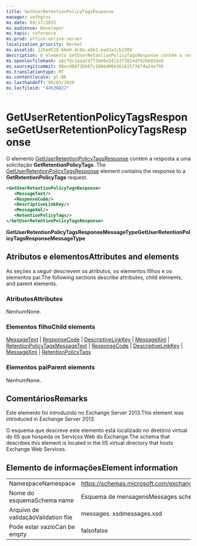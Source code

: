 ```yaml
---
title: GetUserRetentionPolicyTagsResponse
manager: sethgros
ms.date: 09/17/2015
ms.audience: Developer
ms.topic: reference
ms.prod: office-online-server
localization_priority: Normal
ms.assetid: 12ba4528-60e9-4c0a-a5b2-eed3a2cb1509
description: O elemento GetUserRetentionPolicyTagsResponse contém a resposta a uma solicitação GetRetentionPolicyTags.
ms.openlocfilehash: a8cfdc1aaaf47f3a66e541537381edf92bb024a9
ms.sourcegitcommit: 88ec988f2bb67c1866d06b361615f3674a24e795
ms.translationtype: MT
ms.contentlocale: pt-BR
ms.lasthandoff: 06/03/2020
ms.locfileid: "44530822"
---
```

# <a name="getuserretentionpolicytagsresponse"></a><span data-ttu-id="1e501-103">GetUserRetentionPolicyTagsResponse</span><span class="sxs-lookup"><span data-stu-id="1e501-103">GetUserRetentionPolicyTagsResponse</span></span>

<span data-ttu-id="1e501-104">O elemento [GetUserRetentionPolicyTagsResponse](getuserretentionpolicytagsresponse.md) contém a resposta a uma solicitação **GetRetentionPolicyTags** .</span><span class="sxs-lookup"><span data-stu-id="1e501-104">The [GetUserRetentionPolicyTagsResponse](getuserretentionpolicytagsresponse.md) element contains the response to a **GetRetentionPolicyTags** request.</span></span> 
  
```XML
<GetUserRetentionPolicyTagsResponse>
   <MessageText/>
   <ResponseCode/>
   <DescriptiveLinkKey/>
   <MessageXml/>
   <RetentionPolicyTags/>
</GetUserRetentionPolicyTagsResponse>
```

 <span data-ttu-id="1e501-105">**GetUserRetentionPolicyTagsResponseMessageType**</span><span class="sxs-lookup"><span data-stu-id="1e501-105">**GetUserRetentionPolicyTagsResponseMessageType**</span></span>
## <a name="attributes-and-elements"></a><span data-ttu-id="1e501-106">Atributos e elementos</span><span class="sxs-lookup"><span data-stu-id="1e501-106">Attributes and elements</span></span>

<span data-ttu-id="1e501-107">As seções a seguir descrevem os atributos, os elementos filhos e os elementos pai.</span><span class="sxs-lookup"><span data-stu-id="1e501-107">The following sections describe attributes, child elements, and parent elements.</span></span>
  
### <a name="attributes"></a><span data-ttu-id="1e501-108">Atributos</span><span class="sxs-lookup"><span data-stu-id="1e501-108">Attributes</span></span>

<span data-ttu-id="1e501-109">Nenhum</span><span class="sxs-lookup"><span data-stu-id="1e501-109">None.</span></span>
  
### <a name="child-elements"></a><span data-ttu-id="1e501-110">Elementos filho</span><span class="sxs-lookup"><span data-stu-id="1e501-110">Child elements</span></span>

<span data-ttu-id="1e501-111">[MessageText](messagetext.md)  |  [ResponseCode](responsecode.md)  |  [DescriptiveLinkKey](descriptivelinkkey.md)  |  [MessageXml](messagexml.md)  |  [RetentionPolicyTags](retentionpolicytags.md)</span><span class="sxs-lookup"><span data-stu-id="1e501-111">[MessageText](messagetext.md) | [ResponseCode](responsecode.md) | [DescriptiveLinkKey](descriptivelinkkey.md) | [MessageXml](messagexml.md) | [RetentionPolicyTags](retentionpolicytags.md)</span></span>
  
### <a name="parent-elements"></a><span data-ttu-id="1e501-112">Elementos pai</span><span class="sxs-lookup"><span data-stu-id="1e501-112">Parent elements</span></span>

<span data-ttu-id="1e501-113">Nenhum</span><span class="sxs-lookup"><span data-stu-id="1e501-113">None.</span></span>
  
## <a name="remarks"></a><span data-ttu-id="1e501-114">Comentários</span><span class="sxs-lookup"><span data-stu-id="1e501-114">Remarks</span></span>

<span data-ttu-id="1e501-115">Este elemento foi introduzido no Exchange Server 2013.</span><span class="sxs-lookup"><span data-stu-id="1e501-115">This element was introduced in Exchange Server 2013.</span></span>
  
<span data-ttu-id="1e501-116">O esquema que descreve este elemento está localizado no diretório virtual do IIS que hospeda os Serviços Web do Exchange.</span><span class="sxs-lookup"><span data-stu-id="1e501-116">The schema that describes this element is located in the IIS virtual directory that hosts Exchange Web Services.</span></span>
  
## <a name="element-information"></a><span data-ttu-id="1e501-117">Elemento de informações</span><span class="sxs-lookup"><span data-stu-id="1e501-117">Element information</span></span>

|||
|:-----|:-----|
|<span data-ttu-id="1e501-118">Namespace</span><span class="sxs-lookup"><span data-stu-id="1e501-118">Namespace</span></span>  <br/> |https://schemas.microsoft.com/exchange/services/2006/messages  <br/> |
|<span data-ttu-id="1e501-119">Nome do esquema</span><span class="sxs-lookup"><span data-stu-id="1e501-119">Schema name</span></span>  <br/> |<span data-ttu-id="1e501-120">Esquema de mensagens</span><span class="sxs-lookup"><span data-stu-id="1e501-120">Messages schema</span></span>  <br/> |
|<span data-ttu-id="1e501-121">Arquivo de validação</span><span class="sxs-lookup"><span data-stu-id="1e501-121">Validation file</span></span>  <br/> |<span data-ttu-id="1e501-122">messages. xsd</span><span class="sxs-lookup"><span data-stu-id="1e501-122">messages.xsd</span></span>  <br/> |
|<span data-ttu-id="1e501-123">Pode estar vazio</span><span class="sxs-lookup"><span data-stu-id="1e501-123">Can be empty</span></span>  <br/> |<span data-ttu-id="1e501-124">falso</span><span class="sxs-lookup"><span data-stu-id="1e501-124">false</span></span>  <br/> |
   

